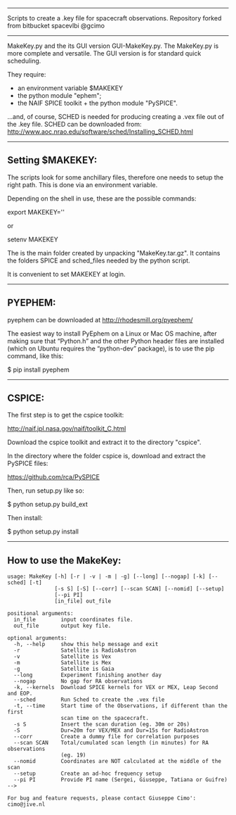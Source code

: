 **********************************************************
Scripts to create a .key file for spacecraft observations.
Repository forked from bitbucket spacevlbi
@gcimo
**********************************************************

MakeKey.py and the its GUI version GUI-MakeKey.py.
The MakeKey.py is more complete and versatile.
The GUI version is for standard quick scheduling.

They require:

- an environment variable $MAKEKEY
- the python module "ephem";
- the NAIF SPICE toolkit + the python module "PySPICE".

...and, of course, SCHED is needed for producing creating a .vex file
out of the .key file. SCHED can be downloaded from:
http://www.aoc.nrao.edu/software/sched/Installing_SCHED.html


-----------------
Setting $MAKEKEY:
-----------------

The scripts look for some anchillary files, therefore one needs to
setup the right path. This is done via an environment variable.

Depending on the shell in use, these are the possible commands:

export MAKEKEY='<directory where the files were unpacked>'

or

setenv MAKEKEY <directory where the files were unpacked>

The <directory where the files were unpacked> is the main folder created by 
unpacking "MakeKey.tar.gz". It contains the folders SPICE and sched_files 
needed by the python script.

It is convenient to set MAKEKEY at login.


--------
PYEPHEM:
--------

pyephem can be downloaded at http://rhodesmill.org/pyephem/

The easiest way to install PyEphem on a Linux or Mac OS machine, after
making sure that “Python.h” and the other Python header files are
installed (which on Ubuntu requires the “python-dev” package), is to
use the pip command, like this: 

$ pip install pyephem


-------
CSPICE:
-------

The first step is to get the cspice toolkit:

http://naif.jpl.nasa.gov/naif/toolkit_C.html

Download the cspice toolkit and extract it to the directory
"cspice".

In the directory where the folder cspice is, download and
extract the PySPICE files:
 
https://github.com/rca/PySPICE

Then, run setup.py like so:

$ python setup.py build_ext

Then install:

$ python setup.py install


-----------------------
How to use the MakeKey:
-----------------------
```
usage: MakeKey [-h] [-r | -v | -m | -g] [--long] [--nogap] [-k] [--sched] [-t]
               [-s S] [-S] [--corr] [--scan SCAN] [--nomid] [--setup]
               [--pi PI]
               [in_file] out_file

positional arguments:
  in_file        input coordinates file.
  out_file       output key file.

optional arguments:
  -h, --help     show this help message and exit
  -r             Satellite is RadioAstron
  -v             Satellite is Vex
  -m             Satellite is Mex
  -g             Satellite is Gaia
  --long         Experiment finishing another day
  --nogap        No gap for RA observations
  -k, --kernels  Download SPICE kernels for VEX or MEX, Leap Second and EOP.
  --sched        Run Sched to create the .vex file
  -t, --time     Start time of the Observations, if different than the first
                 scan time on the spacecraft.
  -s S           Insert the scan duration (eg. 30m or 20s)
  -S             Dur=20m for VEX/MEX and Dur=15s for RadioAstron
  --corr         Create a dummy file for correlation purposes
  --scan SCAN    Total/cumulated scan length (in minutes) for RA observations
                 (eg. 19)
  --nomid        Coordinates are NOT calculated at the middle of the scan
  --setup        Create an ad-hoc frequency setup
  --pi PI        Provide PI name (Sergei, Giuseppe, Tatiana or Guifre) -->

For bug and feature requests, please contact Giuseppe Cimo': cimo@jive.nl
```
